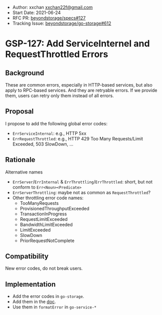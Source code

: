 - Author: xxchan <xxchan22f@gmail.com>
- Start Date: 2021-06-24
- RFC PR: [beyondstorage/specs#127](https://github.com/beyondstorage/specs/issues/127)
- Tracking Issue: [beyondstorage/go-storage#612](https://github.com/beyondstorage/go-storage/issues/612)

# GSP-127: Add ServiceInternel and RequestThrottled Errors

## Background

These are common errors, especially in HTTP-based services, but also apply to RPC-based services. And they are retryable errors. If we provide them, users can retry only them instead of all errors.

## Proposal

I propose to add the following global error codes:
- `ErrServiceInternal`: e.g., HTTP 5xx
- `ErrRequestThrottled`: e.g., HTTP 429 Too Many Requests/Limit Exceeded, 503 SlowDown, ...

## Rationale

Alternative names
- `ErrServer`/`ErrInternal` & `ErrThrottling`/`ErrThrottled`: short, but not conform to `Err<Noun><Predicate>`
- `ErrServerThrottling`: maybe not as common as `RequestThrottled`?
- Other throttling error code names:
  - TooManyRequests
  - ProvisionedThroughputExceeded
  - TransactionInProgress
  - RequestLimitExceeded
  - BandwidthLimitExceeded
  - LimitExceeded
  - SlowDown
  - PriorRequestNotComplete

## Compatibility

New error codes, do not break users.

## Implementation

- Add the error codes in `go-storage`.
- Add them in the [doc](https://beyondstorage.io/docs/go-storage/internal/handling-errors#list-of-global-error-codes).
- Use them in `formatError` in `go-service-*`
